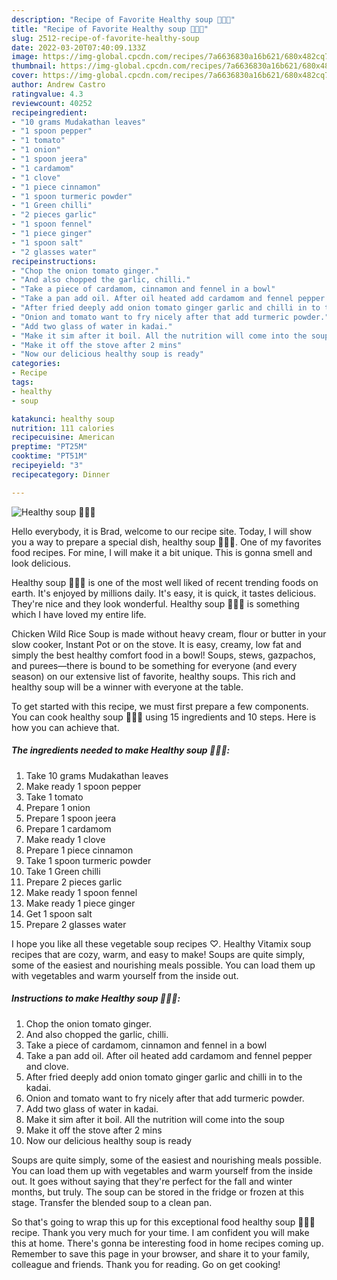 ```yaml
---
description: "Recipe of Favorite Healthy soup 💪💪💪"
title: "Recipe of Favorite Healthy soup 💪💪💪"
slug: 2512-recipe-of-favorite-healthy-soup
date: 2022-03-20T07:40:09.133Z
image: https://img-global.cpcdn.com/recipes/7a6636830a16b621/680x482cq70/healthy-soup-recipe-main-photo.jpg
thumbnail: https://img-global.cpcdn.com/recipes/7a6636830a16b621/680x482cq70/healthy-soup-recipe-main-photo.jpg
cover: https://img-global.cpcdn.com/recipes/7a6636830a16b621/680x482cq70/healthy-soup-recipe-main-photo.jpg
author: Andrew Castro
ratingvalue: 4.3
reviewcount: 40252
recipeingredient:
- "10 grams Mudakathan leaves"
- "1 spoon pepper"
- "1 tomato"
- "1 onion"
- "1 spoon jeera"
- "1 cardamom"
- "1 clove"
- "1 piece cinnamon"
- "1 spoon turmeric powder"
- "1 Green chilli"
- "2 pieces garlic"
- "1 spoon fennel"
- "1 piece ginger"
- "1 spoon salt"
- "2 glasses water"
recipeinstructions:
- "Chop the onion tomato ginger."
- "And also chopped the garlic, chilli."
- "Take a piece of cardamom, cinnamon and fennel in a bowl"
- "Take a pan add oil. After oil heated add cardamom and fennel pepper and clove."
- "After fried deeply add onion tomato ginger garlic and chilli in to the kadai."
- "Onion and tomato want to fry nicely after that add turmeric powder."
- "Add two glass of water in kadai."
- "Make it sim after it boil. All the nutrition will come into the soup"
- "Make it off the stove after 2 mins"
- "Now our delicious healthy soup is ready"
categories:
- Recipe
tags:
- healthy
- soup

katakunci: healthy soup 
nutrition: 111 calories
recipecuisine: American
preptime: "PT25M"
cooktime: "PT51M"
recipeyield: "3"
recipecategory: Dinner

---
```



![Healthy soup 💪💪💪](https://img-global.cpcdn.com/recipes/7a6636830a16b621/680x482cq70/healthy-soup-recipe-main-photo.jpg)

Hello everybody, it is Brad, welcome to our recipe site. Today, I will show you a way to prepare a special dish, healthy soup 💪💪💪. One of my favorites food recipes. For mine, I will make it a bit unique. This is gonna smell and look delicious.

Healthy soup 💪💪💪 is one of the most well liked of recent trending foods on earth. It's enjoyed by millions daily. It's easy, it is quick, it tastes delicious. They're nice and they look wonderful. Healthy soup 💪💪💪 is something which I have loved my entire life.

Chicken Wild Rice Soup is made without heavy cream, flour or butter in your slow cooker, Instant Pot or on the stove. It is easy, creamy, low fat and simply the best healthy comfort food in a bowl! Soups, stews, gazpachos, and purees—there is bound to be something for everyone (and every season) on our extensive list of favorite, healthy soups. This rich and healthy soup will be a winner with everyone at the table.


To get started with this recipe, we must first prepare a few components. You can cook healthy soup 💪💪💪 using 15 ingredients and 10 steps. Here is how you can achieve that.

<!--inarticleads1-->

##### The ingredients needed to make Healthy soup 💪💪💪:

1. Take 10 grams Mudakathan leaves
1. Make ready 1 spoon pepper
1. Take 1 tomato
1. Prepare 1 onion
1. Prepare 1 spoon jeera
1. Prepare 1 cardamom
1. Make ready 1 clove
1. Prepare 1 piece cinnamon
1. Take 1 spoon turmeric powder
1. Take 1 Green chilli
1. Prepare 2 pieces garlic
1. Make ready 1 spoon fennel
1. Make ready 1 piece ginger
1. Get 1 spoon salt
1. Prepare 2 glasses water


I hope you like all these vegetable soup recipes ♡. Healthy Vitamix soup recipes that are cozy, warm, and easy to make! Soups are quite simply, some of the easiest and nourishing meals possible. You can load them up with vegetables and warm yourself from the inside out. 

<!--inarticleads2-->

##### Instructions to make Healthy soup 💪💪💪:

1. Chop the onion tomato ginger.
1. And also chopped the garlic, chilli.
1. Take a piece of cardamom, cinnamon and fennel in a bowl
1. Take a pan add oil. After oil heated add cardamom and fennel pepper and clove.
1. After fried deeply add onion tomato ginger garlic and chilli in to the kadai.
1. Onion and tomato want to fry nicely after that add turmeric powder.
1. Add two glass of water in kadai.
1. Make it sim after it boil. All the nutrition will come into the soup
1. Make it off the stove after 2 mins
1. Now our delicious healthy soup is ready


Soups are quite simply, some of the easiest and nourishing meals possible. You can load them up with vegetables and warm yourself from the inside out. It goes without saying that they&#39;re perfect for the fall and winter months, but truly. The soup can be stored in the fridge or frozen at this stage. Transfer the blended soup to a clean pan. 

So that's going to wrap this up for this exceptional food healthy soup 💪💪💪 recipe. Thank you very much for your time. I am confident you will make this at home. There's gonna be interesting food in home recipes coming up. Remember to save this page in your browser, and share it to your family, colleague and friends. Thank you for reading. Go on get cooking!
